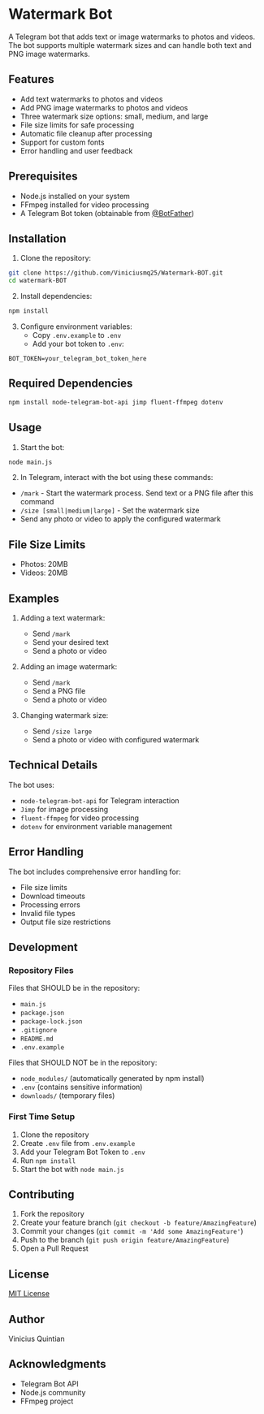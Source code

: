 # Watermark Bot

A Telegram bot that adds text or image watermarks to photos and videos. The bot supports multiple watermark sizes and can handle both text and PNG image watermarks.

## Features

- Add text watermarks to photos and videos
- Add PNG image watermarks to photos and videos
- Three watermark size options: small, medium, and large
- File size limits for safe processing
- Automatic file cleanup after processing
- Support for custom fonts
- Error handling and user feedback

## Prerequisites

- Node.js installed on your system
- FFmpeg installed for video processing
- A Telegram Bot token (obtainable from [@BotFather](https://t.me/botfather))

## Installation

1. Clone the repository:
```bash
git clone https://github.com/Viniciusmq25/Watermark-BOT.git
cd watermark-BOT
```

2. Install dependencies:
```bash
npm install
```

3. Configure environment variables:
   - Copy `.env.example` to `.env`
   - Add your bot token to `.env`:
```
BOT_TOKEN=your_telegram_bot_token_here
```

## Required Dependencies

```bash
npm install node-telegram-bot-api jimp fluent-ffmpeg dotenv
```

## Usage

1. Start the bot:
```bash
node main.js
```

2. In Telegram, interact with the bot using these commands:

- `/mark` - Start the watermark process. Send text or a PNG file after this command
- `/size [small|medium|large]` - Set the watermark size
- Send any photo or video to apply the configured watermark

## File Size Limits

- Photos: 20MB
- Videos: 20MB

## Examples

1. Adding a text watermark:
   - Send `/mark`
   - Send your desired text
   - Send a photo or video

2. Adding an image watermark:
   - Send `/mark`
   - Send a PNG file
   - Send a photo or video

3. Changing watermark size:
   - Send `/size large`
   - Send a photo or video with configured watermark

## Technical Details

The bot uses:
- `node-telegram-bot-api` for Telegram interaction
- `Jimp` for image processing
- `fluent-ffmpeg` for video processing
- `dotenv` for environment variable management

## Error Handling

The bot includes comprehensive error handling for:
- File size limits
- Download timeouts
- Processing errors
- Invalid file types
- Output file size restrictions

## Development

### Repository Files
Files that SHOULD be in the repository:
- `main.js`
- `package.json`
- `package-lock.json`
- `.gitignore`
- `README.md`
- `.env.example`

Files that SHOULD NOT be in the repository:
- `node_modules/` (automatically generated by npm install)
- `.env` (contains sensitive information)
- `downloads/` (temporary files)

### First Time Setup
1. Clone the repository
2. Create `.env` file from `.env.example`
3. Add your Telegram Bot Token to `.env`
4. Run `npm install`
5. Start the bot with `node main.js`

## Contributing

1. Fork the repository
2. Create your feature branch (`git checkout -b feature/AmazingFeature`)
3. Commit your changes (`git commit -m 'Add some AmazingFeature'`)
4. Push to the branch (`git push origin feature/AmazingFeature`)
5. Open a Pull Request

## License

[MIT License](LICENSE)

## Author

Vinicius Quintian

## Acknowledgments

- Telegram Bot API
- Node.js community
- FFmpeg project
